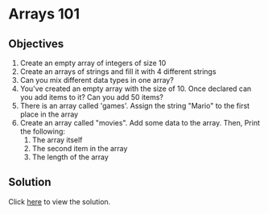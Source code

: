 # Arrays 101

## Objectives

1. Create an empty array of integers of size 10
2. Create an arrays of strings and fill it with 4 different strings
3. Can you mix different data types in one array?
4. You've created an empty array with the size of 10. Once declared can you add items to it? Can you add 50 items?
5. There is an array called 'games'. Assign the string "Mario" to the first place in the array
6. Create an array called "movies". Add some data to the array. Then, Print the following:
   1. The array itself
   2. The second item in the array
   3. The length of the array

## Solution

Click [here](solution.md) to view the solution.